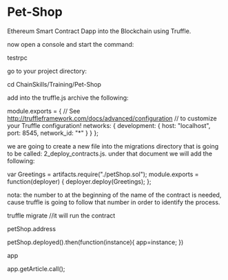 # Pet-Shop
Ethereum Smart Contract Dapp into the Blockchain using Truffle.

now open a console and start the command:

testrpc

go to your project directory:

cd ChainSkills/Training/Pet-Shop

add into the truffle.js archive the following:

module.exports = {
  // See <http://truffleframework.com/docs/advanced/configuration>
  // to customize your Truffle configuration!
  networks: {
  development: {
  host: "localhost",
  port: 8545,
  network_id: "*"
  }
  }
};

we are going to create a new file into the migrations directory that is going to be called: 2_deploy_contracts.js. under that document we will add the following:

var Greetings = artifacts.require("./petShop.sol");
  module.exports = function(deployer) {
  deployer.deploy(Greetings);
};

nota: the number to at the beginning of the name of the contract is needed, cause truffle is going to follow that number in order to identify the process.

truffle migrate //it will run the contract

petShop.address

petShop.deployed().then(function(instance){ app=instance; })

app

app.getArticle.call();
